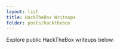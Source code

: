 ```yaml
---
layout: list
title: HackTheBox Writeups
folder: posts/hackthebox
---
```


Explore public HackTheBox writeups below.

